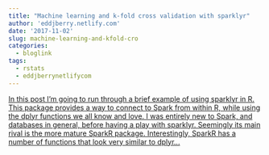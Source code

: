 ```yaml
---
title: "Machine learning and k-fold cross validation with sparklyr"
author: 'eddjberry.netlify.com'
date: '2017-11-02'
slug: machine-learning-and-kfold-cro
categories:
  - bloglink
tags:
  - rstats
  - eddjberrynetlifycom
---
```


[In this post I’m going to run through a brief example of using sparklyr in R. This package provides a way to connect to Spark from within R, while using the dplyr functions we all know and love. I was entirely new to Spark, and databases in general, before having a play with sparklyr. Seemingly its main rival is the more mature SparkR package. Interestingly, SparkR has a number of functions that look very similar to dplyr...<click to read more>](https://eddjberry.netlify.com/post/2017-11-02-sparklyr/)

